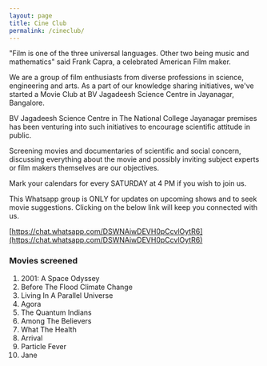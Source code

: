 ```yaml
---
layout: page
title: Cine Club
permalink: /cineclub/
---
```


"Film is one of the three universal languages. Other two being music and mathematics"  said Frank Capra, a celebrated American Film maker.

We are a group of film enthusiasts from diverse professions in science, engineering and arts. As a part of our knowledge sharing initiatives, we've started a Movie Club at BV Jagadeesh Science Centre in Jayanagar, Bangalore.

BV Jagadeesh Science Centre in The National College Jayanagar premises has been venturing into such initiatives to encourage scientific attitude in public.

Screening movies and documentaries of scientific and social concern, discussing everything about the movie and possibly inviting subject experts or film makers themselves are our objectives.

Mark your calendars for every SATURDAY at 4 PM if you wish to join us.

This Whatsapp group is ONLY for updates on upcoming shows and to seek movie suggestions. Clicking on the below link will keep you connected with us.

[https://chat.whatsapp.com/DSWNAiwDEVH0pCcvlOytR6](https://chat.whatsapp.com/DSWNAiwDEVH0pCcvlOytR6)

### Movies screened

1. 2001: A Space Odyssey
2. Before The Flood Climate Change 
3. Living In A Parallel Universe
4. Agora
5. The Quantum Indians
6. Among The Believers
7. What The Health
8. Arrival
9. Particle Fever
10. Jane
